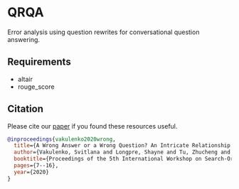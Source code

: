 # QRQA

Error analysis using question rewrites for conversational question answering.

## Requirements

* altair
* rouge_score

## Citation

Please cite our [paper](https://www.aclweb.org/anthology/2020.scai-1.2/) if you found these resources useful.

```bibtex
@inproceedings{vakulenko2020wrong,
  title={A Wrong Answer or a Wrong Question? An Intricate Relationship between Question Reformulation and Answer Selection in Conversational Question Answering},
  author={Vakulenko, Svitlana and Longpre, Shayne and Tu, Zhucheng and Anantha, Raviteja},
  booktitle={Proceedings of the 5th International Workshop on Search-Oriented Conversational AI (SCAI)},
  pages={7--16},
  year={2020}
}
```
